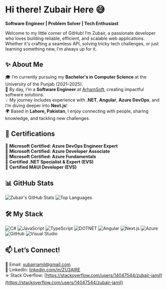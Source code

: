 # Hi there! Zubair Here 😅

**Software Engineer | Problem Solver | Tech Enthusiast**  

Welcome to my little corner of GitHub! I’m Zubair, a passionate developer who loves building reliable, efficient, and scalable web applications. Whether it's crafting a seamless API, solving tricky tech challenges, or just learning something new, I’m always up for it.  

## ✨ About Me  

🎓 I’m currently pursuing my **Bachelor's in Computer Science** at the University of the Punjab (2021–2025).  
💼 By day, I’m a **Software Engineer** at [ArhamSoft](https://www.arhamsoft.com/), creating impactful software solutions.  
💡 My journey includes experience with **.NET**, **Angular**, **Azure DevOps**, and I’m diving deeper into **Next.js**!  
🌍 Based in **Lahore, Pakistan**, I enjoy connecting with people, sharing knowledge, and tackling new challenges.  



## 📜 Certifications  

🏅 **Microsoft Certified: Azure DevOps Engineer Expert**  
🏅 **Microsoft Certified: Azure Developer Associate**  
🏅 **Microsoft Certified: Azure Fundamentals**  
🏅 **Certified .NET Specialist & Expert (EVS)**  
🏅 **Certified MAUI Developer (EVS)**  


## 📊 GitHub Stats  
![Zubair's GitHub Stats](https://github-readme-stats.vercel.app/api?username=ZU3AIRE&show_icons=true&theme=radical)  ![Top Languages](https://github-readme-stats.vercel.app/api/top-langs/?username=ZU3AIRE&layout=compact&theme=radical)  

## 🛠️  My Stack 
![C#](https://img.shields.io/badge/C%23-%23239120.svg?style=for-the-badge&logo=c-sharp&logoColor=white) ![JavaScript](https://img.shields.io/badge/JavaScript-%23F7DF1E.svg?style=for-the-badge&logo=javascript&logoColor=black) ![TypeScript](https://img.shields.io/badge/TypeScript-%23007ACC.svg?style=for-the-badge&logo=typescript&logoColor=white) ![DOTNET](https://img.shields.io/badge/.NET-%235C2D91.svg?style=for-the-badge&logo=dotnet&logoColor=white) ![Angular](https://img.shields.io/badge/Angular-%23DD0031.svg?style=for-the-badge&logo=angular&logoColor=white) ![Next.js](https://img.shields.io/badge/Next.js-%23000000.svg?style=for-the-badge&logo=next.js&logoColor=white)
![Azure](https://img.shields.io/badge/Microsoft_Azure-%230072C6.svg?style=for-the-badge&logo=microsoft-azure&logoColor=white) ![GitHub](https://img.shields.io/badge/GitHub-%23181717.svg?style=for-the-badge&logo=github&logoColor=white) ![Visual Studio](https://img.shields.io/badge/Visual_Studio-%235C2D91.svg?style=for-the-badge&logo=visual-studio&logoColor=white)  

## 📫 Let’s Connect!  

💌 Email: [xubairjamil@gmail.com](mailto:xubairjamil@gmail.com)  
💼 LinkedIn: [linkedin.com/in/ZU3AIRE](https://www.linkedin.com/in/zu3aire)  
☣️ Stack Overflow: [https://stackoverflow.com/users/14047544/zubair-jamil](https://stackoverflow.com/users/14047544/zubair-jamil)
